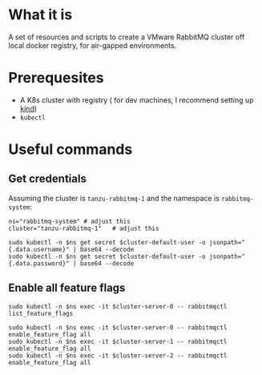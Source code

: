 # What it is
A set of resources and scripts to create a VMware RabbitMQ cluster off local docker registry, for air-gapped environments.

# Prerequesites
- A K8s cluster with registry ( for dev machines, I recommend setting up [kind](https://github.com/dmitrynovik/install-and-configure-kind))
- `kubectl`

# Useful commands

## Get credentials
Assuming the cluster is `tanzu-rabbitmq-1` and the namespace is `rabbitmq-system`:
```
ns="rabbitmq-system" # adjust this
cluster="tanzu-rabbitmq-1"   # adjust this

sudo kubectl -n $ns get secret $cluster-default-user -o jsonpath="{.data.username}" | base64 --decode
sudo kubectl -n $ns get secret $cluster-default-user -o jsonpath="{.data.password}" | base64 --decode
```

## Enable all feature flags
```
sudo kubectl -n $ns exec -it $cluster-server-0 -- rabbitmqctl list_feature_flags

sudo kubectl -n $ns exec -it $cluster-server-0 -- rabbitmqctl enable_feature_flag all
sudo kubectl -n $ns exec -it $cluster-server-1 -- rabbitmqctl enable_feature_flag all
sudo kubectl -n $ns exec -it $cluster-server-2 -- rabbitmqctl enable_feature_flag all
```

